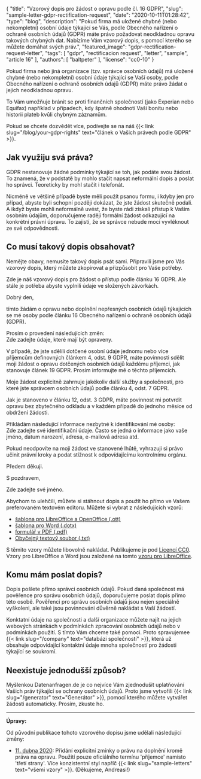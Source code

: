 {
    "title": "Vzorový dopis pro žádost o opravu podle čl. 16 GDPR",
    "slug": "sample-letter-gdpr-rectification-request",
    "date": "2020-10-11T01:28:42",
    "type": "blog",
    "description": "Pokud firma má uložené chybné (nebo nekompletní) osobní údaje týkající se Vás, podle Obecného nařízení o ochraně osobních údajů (GDPR) máte právo požadovat neodkladnou opravu takových chybných dat. Nabízíme Vám vzorový dopis, s pomocí kterého se můžete domáhat svých práv.",
    "featured_image": "gdpr-rectification-request-letter",
    "tags": [ "gdpr", "rectificacion request", "letter", "sample", "article 16" ],
    "authors": [ "baltpeter" ],
    "license": "cc0-10"
}

Pokud firma nebo jiná organizace (tzv. správce osobních údajů) má uložené chybné (nebo nekompletní) osobní údaje týkající se Vaší osoby, podle Obecného nařízení o ochraně osobních údajů (GDPR) máte právo žádat o jejich neodkladnou opravu. 

To Vám umožňuje bránit se proti finančních společností (jako Experian nebo Equifax) například v případech, kdy špatně ohodnotí Vaši bonitu nebo historii plateb kvůli chybným záznamům.

Pokud se chcete dozvědět více, podívejte se na náš {{< link slug="/blog/your-gdpr-rights" text="článek o Vašich právech podle GDPR" >}}.

## Jak využiju svá práva?

GDPR nestanovuje žádné podmínky týkající se toh, jak podáte svou žádost. To znamená, že v podstatě by mohlo stačit napsat neformální dopis a poslat ho správci. Teoreticky by mohl stačit i telefonát.

Nicméně ve většině případě byste měli použít psanou formu, i kdyby jen pro případ, abyste byli schopní později dokázat, že jste žádost skutečně podali. A ikdyž byste mohli neformálně uvést, že byste rádi získali přístup k Vašim osobním údajům, doporučujeme raději formální žádost odkazující na konkrétní právní úpravu. To zajistí, že se správce nebude moci vyvléknout ze své odpovědnosti.

## Co musí takový dopis obsahovat?

Nemějte obavy, nemusíte takový dopis psát sami. Připravili jsme pro Vás vzorový dopis, který můžete zkopírovat a přizpůsobit pro Vaše potřeby.

Zde je náš vzorový dopis pro žádost o přístup podle článku 16 GDPR. Ale stále je potřeba abyste vyplnili údaje ve <span class="blog-letter-fill-in">složených závorkách</span>. 

<div class="blog-letter">
<p>Dobrý den,</p>

<p>tímto žádám o opravu nebo doplnění nepřesných osobních údajů týkajících se mé osoby podle článku 16 Obecného nařízení o ochraně osobních údajů (GDPR).</p>

<p>Prosím o provedení následujících změn:<br>
<span class="blog-letter-fill-in">Zde zadejte údaje, které mají být opraveny.</span></p>

<p>V případě, že jste sdělili dotčené osobní údaje jednomu nebo více příjemcům definovných článkem 4, odst. 9 GDPR, máte povinnosti sdělit moji žádost o opravu dotčených osobních údajů každému příjemci, jak stanovuje článek 19 GDPR. Prosím informujte mě o těchto příjemcích.</p>

<p>Moje žádost explicitně zahrnuje jakékoliv další služby a společnosti, pro které jste správcem osobních údajů podle článku 4, odst. 7 GDPR.</p>

<p>Jak je stanoveno v článku 12, odst. 3 GDPR, máte povinnost mi potvrdit opravu bez zbytečného odkladu a v každém případě do jednoho měsíce od obdržení žádosti.</p>

<p>Přikládám následující informace nezbytné k identifikování mé osoby:<br>
<span class="blog-letter-fill-in">Zde zadejte své identifikační údaje. Často se jedná o informace jako vaše jméno, datum narození, adresa, e-mailová adresa atd.</span></p>

<p>Pokud neodpovíte na moji žádost ve stanovené lhůtě, vyhrazuji si právo učinit právní kroky a podat stížnost k odpovídajícímu kontrolnímu orgánu.</p>

<p>Předem děkuji.</p>

<p>S pozdravem,</p>

<p><span class="blog-letter-fill-in">Zde zadejte své jméno.</span></p>
</div>

Abychom to ulehčili, můžete si stáhnout dopis a použít ho přímo ve Vašem preferovaném textovém editoru. Můžete si vybrat z následujících vzorů:<!-- TODO: Host these ourselves and give them some nice buttons. -->

* [šablona pro LibreOffice a OpenOffice (.ott)](/downloads/vzorovy-dopis-zadost-o-opravu-gdpr-zadostioudaje.org.ott)
* [šablona pro Word (.dotx)](/downloads/vzorovy-dopis-zadost-o-opravu-gdpr-zadostioudaje.org.dotx)
* [formulář v PDF (.pdf)](/downloads/vzorovy-dopis-zadost-o-opravu-gdpr-zadostioudaje.org.pdf)
* [Obyčejný textový soubor (.txt)](/downloads/vzorovy-dopis-zadost-o-opravu-gdpr-zadostioudaje.org.txt)

S těmito vzory můžete libovolně nakládat. Publikujeme je pod [Licencí CC0](https://creativecommons.org/publicdomain/zero/1.0/). Vzory pro LibreOffice a Word jsou založené na tomto [vzoru pro LibreOffice](https://extensions.libreoffice.org/templates/geschaeftsbrief-din-5008-2011-b-a4-ib).

## Komu mám poslat dopis?

Dopis pošlete přímo správci osobních údajů. Pokud daná společnost má pověřence pro správu osobních údajů, doporučujeme poslat dopis přímo této osobě. Pověřenci pro správu osobních údajů jsou nejen speciálně vyškoleni, ale také jsou povinnováni důvěrně nakládat s Vaší žádostí.

Konktatní údaje na společnosti a další organizace můžete najít na jejich webových stránkách v podmínkách zpracování osobních údajů nebo v podmínkách použití. S tímto Vám chceme také pomoci. Proto spravujemee {{< link slug="/company" text="databázi společností" >}}, která už obsahuje odpovídající kontaktní údaje mnoha společností pro žádosti týkající se soukromí.

## Neexistuje jednodušší způsob?

Myšlenkou Datenanfragen.de je co nejvíce Vám zjednodušit uplatňování Vašich práv týkající se ochrany osobních údajů. Proto jsme vytvořili {{< link slug="/generator" text="Generátor" >}}, pomocí kterého můžete vytvářet žádosti automaticky. Prosím, zkuste ho.

---

**Úpravy:**

Od původní publikace tohoto vzorového dopisu jsme udělali následující změny:

* [11. dubna 2020](https://github.com/datenanfragen/data/pull/562/commits/7bbcff8144a743adf90e3ec29bddc8626156e829#diff-8ffcdb3fe2a0fb689b1a52eb5368df26): Přidání explicitní zmínky o právu na doplnění kromě práva na opravu. Použití pouze oficiálního termínu 'příjemce' namísto 'třetí strany'. Více konzistentní styl napříč {{< link slug="sample-letters" text="všemi vzory" >}}. (Děkujeme, Andreasi!)
